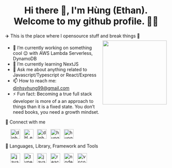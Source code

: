<h1 align='center'>Hi there 👋, I'm Hùng (Ethan). Welcome to my github profile. 👨‍💻</h1>

✈️ This is the place where I opensource stuff and break things 👏
<img align="right" src="https://user-images.githubusercontent.com/34293141/179542489-ae5c93b8-1290-4af1-8ae4-5ae5b0b8008f.gif" width=200 />
- 🔭  I’m currently working on something cool 😉 with AWS Lambda Serverless, DynamoDB
- 🌱  I’m currently learning NextJS
- 💬  Ask me about anything related to Javascript/Typescript or React/Express
- 📫  How to reach me: dinhsyhung99@gmail.com
- ⚡  Fun fact: Becoming a true full stack developer is more of a an approach to things than it is a fixed state. You don’t need books, you need a growth mindset.

🔗 Connect with me

<p align="left">
&nbsp;&nbsp;&nbsp;&nbsp;<a href="mailto:dinhsyhung99@gmail.com" target="_blank"><img align="center" src="https://user-images.githubusercontent.com/34293141/179550556-8c34a1ac-2c01-4fa3-83f7-e6d659271b97.png" alt="dinhsyhung99@gmail.com" height="30" width="30" /></a>
&nbsp;&nbsp;<a href="https://twitter.com/H_ethan_" target="_blank"><img align="center" src="https://user-images.githubusercontent.com/34293141/179548650-5194f2fd-b035-4fa8-b025-8db42fac4cb6.png" alt="H_ethan_" height="30" width="30" /></a>
&nbsp;&nbsp;<a href="https://www.linkedin.com/in/dinhsyhung99/" target="_blank"><img align="center" src="https://user-images.githubusercontent.com/34293141/179548617-01ec708a-0ac6-406c-bbf4-8c7903853854.png" alt="dinhsyhung99" height="30" width="30" /></a>
&nbsp;&nbsp;<a href="https://www.instagram.com/hung_ds_99/" target="_blank"><img align="center" src="https://user-images.githubusercontent.com/34293141/179550320-621087c9-6e37-451d-be4b-df3b5183ea6d.png" alt="hung_ds_99" height="30" width="30" /></a>
&nbsp;&nbsp;<a href="https://www.facebook.com/hung1006" target="_blank"><img align="center" src="https://user-images.githubusercontent.com/34293141/179551678-d845f7de-5bda-44fe-b14b-3a344537e359.png" alt="hung1006" height="30" width="30" /></a>
</p>

🔗 Languages, Library, Framework and Tools
<p align="left">
&nbsp;&nbsp;&nbsp;&nbsp;<img align="center" src="https://user-images.githubusercontent.com/34293141/179552601-3964ba0a-8579-4cdc-a52d-8f544b04be9a.png" alt="javascript" height="30" width="30" />
&nbsp;&nbsp;<img align="center" src="https://user-images.githubusercontent.com/34293141/179552785-455f63ba-1c53-4d56-9ce6-12307cbe1c93.png" alt="typescript" height="30" width="30" />
&nbsp;&nbsp;<img align="center" src="https://user-images.githubusercontent.com/34293141/179553083-8ac986af-e4d0-4bef-8c79-6ee6b046af15.png" alt="java" height="30" width="30" />
&nbsp;&nbsp;<img align="center" src="https://user-images.githubusercontent.com/34293141/179553338-dd7d9672-a40d-4372-b042-183621edb47c.png" alt="react" height="30" width="30" />
&nbsp;&nbsp;<img align="center" src="https://user-images.githubusercontent.com/34293141/179553594-14ccf615-3857-4bfc-add8-1ade4c3a1aaf.png" alt="nodeJS" height="30" width="30" />
&nbsp;&nbsp;<img align="center" src="https://user-images.githubusercontent.com/34293141/179554452-2f524d0d-4c39-4975-856e-6b85e7b29f67.png" alt="vscode" height="30" width="30" />
</p>
